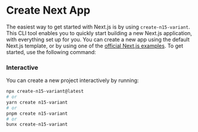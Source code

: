 # Create Next App

The easiest way to get started with Next.js is by using `create-n15-variant`. This CLI tool enables you to quickly start building a new Next.js application, with everything set up for you. You can create a new app using the default Next.js template, or by using one of the [official Next.js examples](https://github.com/vercel/next.js/tree/canary/examples). To get started, use the following command:

### Interactive

You can create a new project interactively by running:

```bash
npx create-n15-variant@latest
# or
yarn create n15-variant
# or
pnpm create n15-variant
# or
bunx create-n15-variant
```